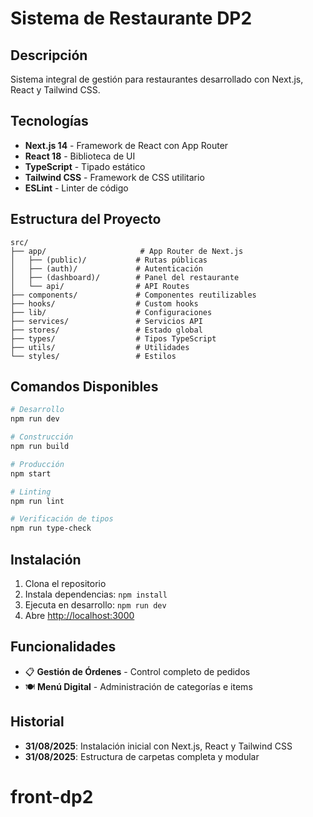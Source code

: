 # Sistema de Restaurante DP2

## Descripción
Sistema integral de gestión para restaurantes desarrollado con Next.js, React y Tailwind CSS.

## Tecnologías
- **Next.js 14** - Framework de React con App Router
- **React 18** - Biblioteca de UI
- **TypeScript** - Tipado estático
- **Tailwind CSS** - Framework de CSS utilitario
- **ESLint** - Linter de código

## Estructura del Proyecto
```
src/
├── app/                     # App Router de Next.js
│   ├── (public)/           # Rutas públicas
│   ├── (auth)/             # Autenticación
│   ├── (dashboard)/        # Panel del restaurante
│   └── api/                # API Routes
├── components/             # Componentes reutilizables
├── hooks/                  # Custom hooks
├── lib/                    # Configuraciones
├── services/               # Servicios API
├── stores/                 # Estado global
├── types/                  # Tipos TypeScript
├── utils/                  # Utilidades
└── styles/                 # Estilos
```

## Comandos Disponibles

```bash
# Desarrollo
npm run dev

# Construcción
npm run build

# Producción
npm start

# Linting
npm run lint

# Verificación de tipos
npm run type-check
```

## Instalación

1. Clona el repositorio
2. Instala dependencias: `npm install`
3. Ejecuta en desarrollo: `npm run dev`
4. Abre [http://localhost:3000](http://localhost:3000)

## Funcionalidades

- 📋 **Gestión de Órdenes** - Control completo de pedidos
- 🍽️ **Menú Digital** - Administración de categorías e items


## Historial
- **31/08/2025**: Instalación inicial con Next.js, React y Tailwind CSS
- **31/08/2025**: Estructura de carpetas completa y modular
# front-dp2
